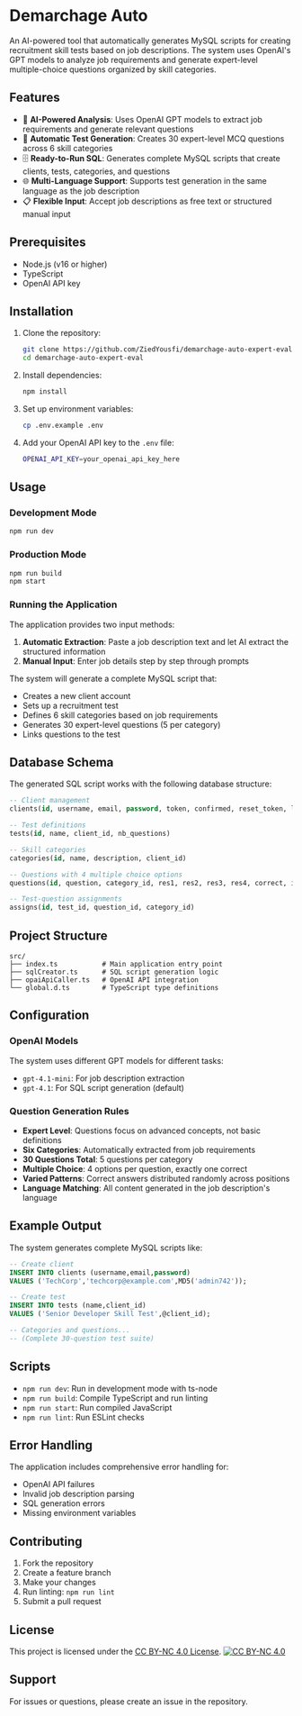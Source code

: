 # Demarchage Auto

An AI-powered tool that automatically generates MySQL scripts for creating recruitment skill tests based on job descriptions. The system uses OpenAI's GPT models to analyze job requirements and generate expert-level multiple-choice questions organized by skill categories.

## Features

- 🤖 **AI-Powered Analysis**: Uses OpenAI GPT models to extract job requirements and generate relevant questions
- 📝 **Automatic Test Generation**: Creates 30 expert-level MCQ questions across 6 skill categories
- 🗄️ **Ready-to-Run SQL**: Generates complete MySQL scripts that create clients, tests, categories, and questions
- 🌐 **Multi-Language Support**: Supports test generation in the same language as the job description
- 📋 **Flexible Input**: Accept job descriptions as free text or structured manual input

## Prerequisites

- Node.js (v16 or higher)
- TypeScript
- OpenAI API key

## Installation

1. Clone the repository:

   ```bash
   git clone https://github.com/ZiedYousfi/demarchage-auto-expert-eval
   cd demarchage-auto-expert-eval
   ```

2. Install dependencies:

   ```bash
   npm install
   ```

3. Set up environment variables:

   ```bash
   cp .env.example .env
   ```

4. Add your OpenAI API key to the `.env` file:

   ```bash
   OPENAI_API_KEY=your_openai_api_key_here
   ```

## Usage

### Development Mode

```bash
npm run dev
```

### Production Mode

```bash
npm run build
npm start
```

### Running the Application

The application provides two input methods:

1. **Automatic Extraction**: Paste a job description text and let AI extract the structured information
2. **Manual Input**: Enter job details step by step through prompts

The system will generate a complete MySQL script that:

- Creates a new client account
- Sets up a recruitment test
- Defines 6 skill categories based on job requirements
- Generates 30 expert-level questions (5 per category)
- Links questions to the test

## Database Schema

The generated SQL script works with the following database structure:

```sql
-- Client management
clients(id, username, email, password, token, confirmed, reset_token, lang)

-- Test definitions
tests(id, name, client_id, nb_questions)

-- Skill categories
categories(id, name, description, client_id)

-- Questions with 4 multiple choice options
questions(id, question, category_id, res1, res2, res3, res4, correct, is_sample)

-- Test-question assignments
assigns(id, test_id, question_id, category_id)
```

## Project Structure

```text
src/
├── index.ts           # Main application entry point
├── sqlCreator.ts      # SQL script generation logic
├── opaiApiCaller.ts   # OpenAI API integration
└── global.d.ts        # TypeScript type definitions
```

## Configuration

### OpenAI Models

The system uses different GPT models for different tasks:

- `gpt-4.1-mini`: For job description extraction
- `gpt-4.1`: For SQL script generation (default)

### Question Generation Rules

- **Expert Level**: Questions focus on advanced concepts, not basic definitions
- **Six Categories**: Automatically extracted from job requirements
- **30 Questions Total**: 5 questions per category
- **Multiple Choice**: 4 options per question, exactly one correct
- **Varied Patterns**: Correct answers distributed randomly across positions
- **Language Matching**: All content generated in the job description's language

## Example Output

The system generates complete MySQL scripts like:

```sql
-- Create client
INSERT INTO clients (username,email,password)
VALUES ('TechCorp','techcorp@example.com',MD5('admin742'));

-- Create test
INSERT INTO tests (name,client_id)
VALUES ('Senior Developer Skill Test',@client_id);

-- Categories and questions...
-- (Complete 30-question test suite)
```

## Scripts

- `npm run dev`: Run in development mode with ts-node
- `npm run build`: Compile TypeScript and run linting
- `npm run start`: Run compiled JavaScript
- `npm run lint`: Run ESLint checks

## Error Handling

The application includes comprehensive error handling for:

- OpenAI API failures
- Invalid job description parsing
- SQL generation errors
- Missing environment variables

## Contributing

1. Fork the repository
2. Create a feature branch
3. Make your changes
4. Run linting: `npm run lint`
5. Submit a pull request

## License

This project is licensed under the [CC BY-NC 4.0 License](https://creativecommons.org/licenses/by-nc/4.0/).
[![CC BY-NC 4.0][cc-by-nc-shield]][cc-by-nc]

[cc-by-nc-shield]: https://licensebuttons.net/l/by-nc/4.0/88x31.png
[cc-by-nc]: https://creativecommons.org/licenses/by-nc/4.0/

## Support

For issues or questions, please create an issue in the repository.
